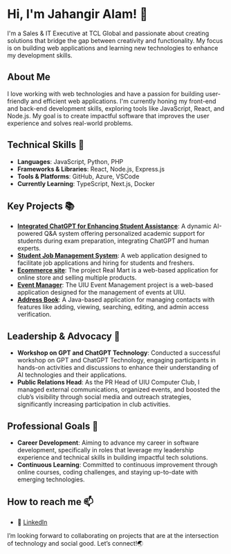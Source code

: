 # Hi, I'm Jahangir Alam! 👋

I'm a Sales & IT Executive at TCL Global and passionate about creating solutions that bridge the gap between creativity and functionality. My focus is on building web applications and learning new technologies to enhance my development skills.

## About Me

I love working with web technologies and have a passion for building user-friendly and efficient web applications. I'm currently honing my front-end and back-end development skills, exploring tools like JavaScript, React, and Node.js. My goal is to create impactful software that improves the user experience and solves real-world problems.


## Technical Skills 🔧
- **Languages**: JavaScript, Python, PHP
- **Frameworks & Libraries**: React, Node.js, Express.js
- **Tools & Platforms**: GitHub, Azure, VSCode
- **Currently Learning**: TypeScript, Next.js, Docker

## Key Projects 📚

- **[Integrated ChatGPT for Enhancing Student Assistance](https://github.com/jahangiralam001/academic_projects/tree/main/1%20Integrated%20Chatgpt%20with%20Q%26A%20System%20(Study_sage))**: A dynamic AI-powered Q&A system offering personalized academic support for students during exam preparation, integrating ChatGPT and human experts.
- **[Student Job Management System](https://github.com/jahangiralam001/academic_projects/tree/main/2%20Student%20Job%20Management%20System%20(Job%20Guider))**: A web application designed to facilitate job applications and hiring for students and freshers.
- **[Ecommerce site](https://github.com/jahangiralam001/academic_projects/tree/main/3%20Real-mart%20Ecommerce%20site)**: The project Real Mart is a web-based application for online store and selling multiple products.
- **[Event Manager](https://github.com/jahangiralam001/academic_projects/tree/main/4%20UIU%20Event%20Management)**: The UIU Event Management project is a web-based application designed for the management of events at UIU.
- **[Address Book](https://github.com/jahangiralam001/academic_projects/tree/main/5%20Address%20Book-Java)**:  A Java-based application for managing contacts with features like adding, viewing, searching, editing, and admin access verification.



## Leadership & Advocacy 🌟
- **Workshop on GPT and ChatGPT Technology**: Conducted a successful workshop on GPT and ChatGPT Technology, engaging participants in hands-on activities and discussions to enhance their understanding of AI technologies and their applications.
- **Public Relations Head**: As the PR Head of UIU Computer Club, I managed external communications, organized events, and boosted the club’s visibility through social media and outreach strategies, significantly increasing participation in club activities.


## Professional Goals 🚀

- **Career Development**: Aiming to advance my career in software development, specifically in roles that leverage my leadership experience and technical skills in building impactful tech solutions.
- **Continuous Learning**: Committed to continuous improvement through online courses, coding challenges, and staying up-to-date with emerging technologies.


## How to reach me 📫
- 🔗 [LinkedIn](https://www.linkedin.com/in/jahangir196/)

I’m looking forward to collaborating on projects that are at the intersection of technology and social good. Let’s connect!🌏

